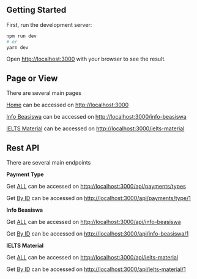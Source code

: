 ## Getting Started

First, run the development server:

```bash
npm run dev
# or
yarn dev
```

Open [http://localhost:3000](http://localhost:3000) with your browser to see the result.

## Page or View

There are several main pages

[Home](http://localhost:3000) can be accessed on [http://localhost:3000](http://localhost:3000)

[Info Beasiswa](http://localhost:3000/info-beasiswa) can be accessed on [http://localhost:3000/info-beasiswa](http://localhost:3000/info-beasiswa)

[IELTS Material](http://localhost:3000/ielts-material) can be accessed on [http://localhost:3000/ielts-material](http://localhost:3000/ielts-material)

## Rest API

There are several main endpoints

**Payment Type**

Get [ALL](http://localhost:3000/api/payments/types) can be accessed on [http://localhost:3000/api/payments/types](http://localhost:3000/api/payments/types)

Get [By ID](http://localhost:3000/api/payments/type/1) can be accessed on [http://localhost:3000/api/payments/type/1](http://localhost:3000/api/payments/type/1)

**Info Beasiswa**

Get [ALL](http://localhost:3000/api/info-beasiswa) can be accessed on [http://localhost:3000/api/info-beasiswa](http://localhost:3000/api/info-beasiswa)

Get [By ID](http://localhost:3000/api/info-beasiswa/1) can be accessed on [http://localhost:3000/api/info-beasiswa/1](http://localhost:3000/api/info-beasiswa/1)

**IELTS Material**

Get [ALL](http://localhost:3000/api/ielts-material) can be accessed on [http://localhost:3000/api/ielts-material](http://localhost:3000/api/ielts-material)

Get [By ID](http://localhost:3000/api/ielts-material/1) can be accessed on [http://localhost:3000/api/ielts-material/1](http://localhost:3000/api/ielts-material/1)
